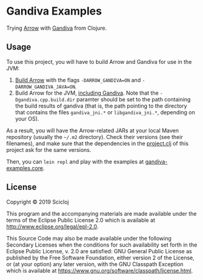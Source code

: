 # Gandiva Examples

Trying [Arrow](https://arrow.apache.org) with [Gandiva](https://www.dremio.com/announcing-gandiva-initiative-for-apache-arrow/) from Clojure.

## Usage

To use this project, you will have to build Arrow and Gandiva for use in the JVM:

1. [Build Arrow](https://github.com/apache/arrow/blob/master/docs/source/developers/cpp.rst) with the flags `-DARROW_GANDIVA=ON` and `-DARROW_GANDIVA_JAVA=ON`.
2. Build Arrow for the JVM, [including Gandiva](https://github.com/apache/arrow/tree/master/java#building-and-running-tests-for-gandiva-optional). Note that the `-Dgandiva.cpp.build.dir` paramter should be set to the path containing the build results of gandiva (that is, the path pointing to the directory that contains the files `gandiva_jni.*` or `libgandiva_jni.*`, depending on your OS).

As a result, you will have the Arrow-related JARs at your local Maven repository (usually the `~/.m2` directory). Check their versions (see their filenames), and make sure that the dependencies in the [project.clj](./project.clj) of this project ask for the same versions.

Then, you can `lein repl` and play with the examples at [gandiva-examples.core](src/gandiva_examples/core.clj).

## License

Copyright © 2019 Scicloj

This program and the accompanying materials are made available under the
terms of the Eclipse Public License 2.0 which is available at
http://www.eclipse.org/legal/epl-2.0.

This Source Code may also be made available under the following Secondary
Licenses when the conditions for such availability set forth in the Eclipse
Public License, v. 2.0 are satisfied: GNU General Public License as published by
the Free Software Foundation, either version 2 of the License, or (at your
option) any later version, with the GNU Classpath Exception which is available
at https://www.gnu.org/software/classpath/license.html.

